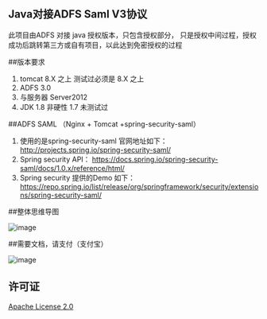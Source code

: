 ## Java对接ADFS Saml V3协议
此项目由ADFS 对接 java 授权版本，只包含授权部分，
只是授权中间过程，授权成功后跳转第三方或自有项目，以此达到免密授权的过程

##版本要求
1. tomcat 8.X 之上 测试过必须是 8.X 之上
2. ADFS 3.0
3. 与服务器 Server2012
4. JDK 1.8 非硬性 1.7 未测试过

##ADFS SAML （Nginx + Tomcat +spring-security-saml）
1. 使用的是spring-security-saml 官网地址如下： http://projects.spring.io/spring-security-saml/
2. Spring security API： https://docs.spring.io/spring-security-saml/docs/1.0.x/reference/html/
3. Spring security 提供的Demo 如下：https://repo.spring.io/list/release/org/springframework/security/extensions/spring-security-saml/

##整体思维导图

 ![image](https://ltmxcx.oss-cn-beijing.aliyuncs.com/adfs/img.png)

##需要文档，请支付（支付宝）

![image](https://ltmxcx.oss-cn-beijing.aliyuncs.com/alipay/zfb.png)

## 许可证

[Apache License 2.0](https://github.com/MapleOfLeaf/adfs_saml/blob/main/LICENSE)
 
 
